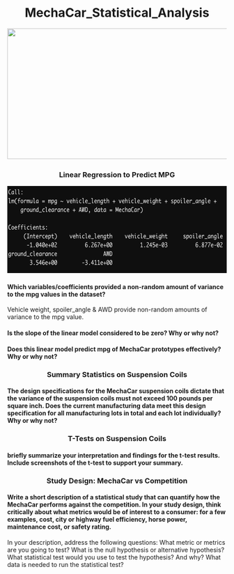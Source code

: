<h1 align = "center"> MechaCar_Statistical_Analysis </h1>

<p align = "center">
<img src = "https://i.pinimg.com/originals/77/70/86/777086755a2f787bf4d1973e7dec3f18.png" width = "700" height = "300">
 </p>
 
<h3 align = "center">Linear Regression to Predict MPG </h3>

<p align = "center">
<img src = "https://github.com/JoseCalucag/MechaCar_Statistical_Analysis/blob/main/pics/deliverable1LM.png" width = "600" height = "200">
 </p>

#### Which variables/coefficients provided a non-random amount of variance to the mpg values in the dataset?
Vehicle weight, spoiler_angle & AWD provide non-random amounts of variance to the mpg value.

#### Is the slope of the linear model considered to be zero? Why or why not?


#### Does this linear model predict mpg of MechaCar prototypes effectively? Why or why not?

<h3 align = "center"> Summary Statistics on Suspension Coils </h3>

#### The design specifications for the MechaCar suspension coils dictate that the variance of the suspension coils must not exceed 100 pounds per square inch. Does the current manufacturing data meet this design specification for all manufacturing lots in total and each lot individually? Why or why not?

<h3 align = "center"> T-Tests on Suspension Coils </h3>

#### briefly summarize your interpretation and findings for the t-test results. Include screenshots of the t-test to support your summary.

<h3 align = "center"> Study Design: MechaCar vs Competition </h3>

#### Write a short description of a statistical study that can quantify how the MechaCar performs against the competition. In your study design, think critically about what metrics would be of interest to a consumer: for a few examples, cost, city or highway fuel efficiency, horse power, maintenance cost, or safety rating.

In your description, address the following questions:
What metric or metrics are you going to test?
What is the null hypothesis or alternative hypothesis?
What statistical test would you use to test the hypothesis? And why?
What data is needed to run the statistical test?
